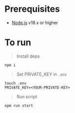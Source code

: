 # Prerequisites

- [Node.js](https://nodejs.org/) v18.x or higher

# To run

> Install deps
```
npm i
```

> Set PRIVATE_KEY in `.env` 
```
touch .env 
PRIVATE_KEY=<YOUR-PRIVATE-KEY>
```

> Run script
```
npm run start
```